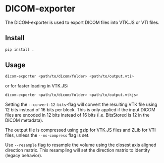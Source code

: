 # DICOM-exporter

The DICOM-exporter is used to export DICOM files into VTK.JS or VTI files.

## Install

```sh
pip install .
```

## Usage

```sh
dicom-exporter <path/to/dicom/folder> <path/to/output.vti>
```

or for faster loading in VTK.JS:

```sh
dicom-exporter <path/to/dicom/folder> <path/to/output.vtkjs>
```

Setting the `--convert-12-bits`-flag will convert the resulting VTK file using 12 bits instead of 16 bits per block. This is only applied if the input DICOM files are encoded in 12 bits instead of 16 bits (i.e. BitsStored is 12 in the DICOM metadata).

The output file is compressed using gzip for VTK.JS files and ZLib for VTI files, unless the `--no-compress` flag is set.

Use `--resample` flag to resample the volume using the closest axis aligned direction matrix. This resampling will set the direction matrix to identity (legacy behavior).
